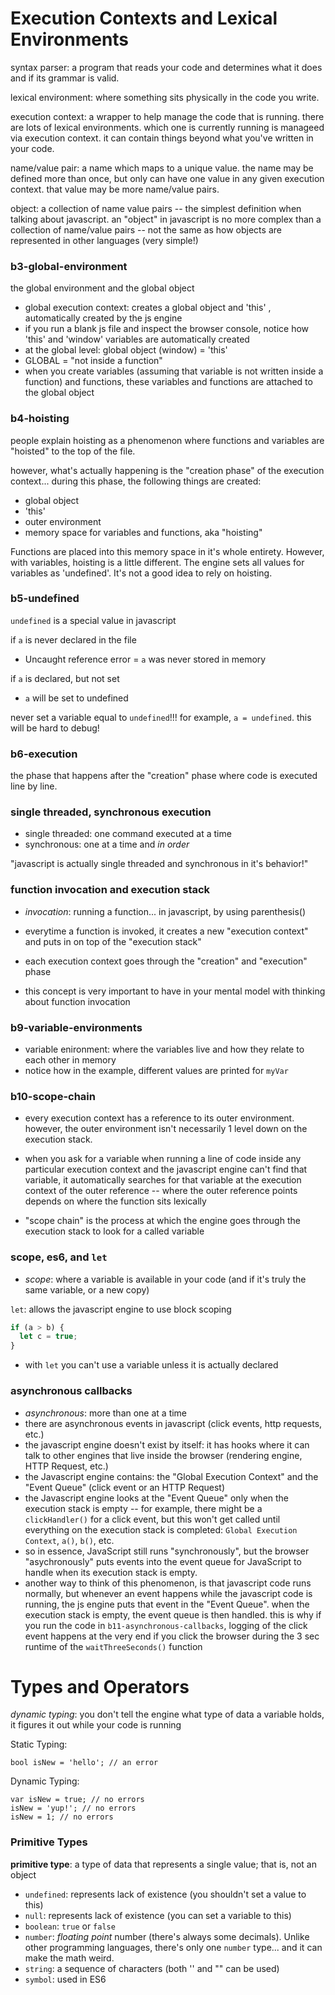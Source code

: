 # Execution Contexts and Lexical Environments

syntax parser:
a program that reads your code and determines what it does and if its grammar is valid.

lexical environment:
where something sits physically in the code you write.

execution context:
a wrapper to help manage the code that is running. there are lots of lexical environments. which one is currently running is manageed via execution context. it can contain things beyond what you've written in your code.

name/value pair:
a name which maps to a unique value. the name may be defined more than once, but only can have one value in any given execution context. that value may be more name/value pairs.

object:
a collection of name value pairs -- the simplest definition when talking about javascript.
an "object" in javascript is no more complex than a collection of name/value pairs -- not the same
as how objects are represented in other languages (very simple!)

### b3-global-environment

the global environment and the global object

- global execution context: creates a global object and 'this' , automatically created by the js engine
- if you run a blank js file and inspect the browser console, notice how 'this' and 'window' variables are
  automatically created
- at the global level: global object (window) = 'this'
- GLOBAL = "not inside a function"
- when you create variables (assuming that variable is not written inside a function) and functions, these variables and functions are attached to the global object

### b4-hoisting

people explain hoisting as a phenomenon where functions and variables are "hoisted" to the top of the file.

however, what's actually happening is the "creation phase" of the execution context... during this phase, the following things are created:

- global object
- 'this'
- outer environment
- memory space for variables and functions, aka "hoisting"

Functions are placed into this memory space in it's whole entirety.
However, with variables, hoisting is a little different.
The engine sets all values for variables as 'undefined'.
It's not a good idea to rely on hoisting.

### b5-undefined

`undefined` is a special value in javascript

if `a` is never declared in the file

- Uncaught reference error = `a` was never stored in memory

if `a` is declared, but not set

- `a` will be set to undefined

never set a variable equal to `undefined`!!! for example, `a = undefined`.
this will be hard to debug!

### b6-execution

the phase that happens after the "creation" phase where code is executed line by line.

### single threaded, synchronous execution

- single threaded: one command executed at a time
- synchronous: one at a time and _in order_

"javascript is actually single threaded and synchronous in it's behavior!"

### function invocation and execution stack

- _invocation_: running a function... in javascript, by using parenthesis()

- everytime a function is invoked, it creates a new "execution context" and puts in on top of the "execution stack"

- each execution context goes through the "creation" and "execution" phase
- this concept is very important to have in your mental model with thinking about function invocation

### b9-variable-environments

- variable enironment: where the variables live and how they relate to each other in memory
- notice how in the example, different values are printed for `myVar`

### b10-scope-chain

- every execution context has a reference to its outer environment. however, the outer environment isn't necessarily 1 level down on the execution stack.

- when you ask for a variable when running a line of code inside any particular execution context and the javascript engine can't find that variable, it automatically searches for that variable at the execution context of the outer reference -- where the outer reference points depends on where the function sits lexically

- "scope chain" is the process at which the engine goes through the execution stack to look for a called variable

### scope, es6, and `let`

- _scope_: where a variable is available in your code (and if it's truly the same variable, or a new copy)

`let`: allows the javascript engine to use block scoping

```js
if (a > b) {
  let c = true;
}
```

- with `let` you can't use a variable unless it is actually declared

### asynchronous callbacks

- _asynchronous_: more than one at a time
- there are asynchronous events in javascript (click events, http requests, etc.)
- the javascript engine doesn't exist by itself: it has hooks where it can talk to other engines that live inside the browser (rendering engine, HTTP Request, etc.)
- the Javascript engine contains: the "Global Execution Context" and the "Event Queue" (click event or an HTTP Request)
- the Javascript engine looks at the "Event Queue" only when the execution stack is empty -- for example, there might be a `clickHandler()` for a click event, but this won't get called until everything on the execution stack is completed: `Global Execution Context`, `a()`, `b()`, etc.
- so in essence, JavaScript still runs "synchronously", but the browser "asychronously" puts events into the event queue for JavaScript to handle when its execution stack is empty.
- another way to think of this phenomenon, is that javascript code runs normally, but whenever an event happens while the javascript code is running, the js engine puts that event in the "Event Queue". when the execution stack is empty, the event queue is then handled. this is why if you run the code in `b11-asynchronous-callbacks`, logging of the click event happens at the very end if you click the browser during the 3 sec runtime of the `waitThreeSeconds()` function

# Types and Operators

_dynamic typing_: you don't tell the engine what type of data a variable holds, it figures it out while your code is running

Static Typing:

```
bool isNew = 'hello'; // an error
```

Dynamic Typing:

```
var isNew = true; // no errors
isNew = 'yup!'; // no errors
isNew = 1; // no errors
```

### Primitive Types

**primitive type**: a type of data that represents a single value; that is, not an object
- `undefined`: represents lack of existence (you shouldn't set a value to this)
- `null`: represents lack of existence (you can set a variable to this)
- `boolean`: `true` or `false`
- `number`: *floating point* number (there's always some decimals). Unlike other programming languages, there's only one `number` type... and it can make the math weird.
- `string`: a sequence of characters (both '' and "" can be used) 
- `symbol`: used in ES6

